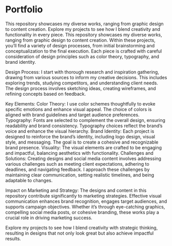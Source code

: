 # Portfolio
This repository showcases my diverse works, ranging from graphic design to content creation. Explore my projects to see how I blend creativity and functionality in every piece.
This repository showcases my diverse works, ranging from graphic design to content creation. Within these projects, you’ll find a variety of design processes, from initial brainstorming and conceptualization to the final execution. Each piece is crafted with careful consideration of design principles such as color theory, typography, and brand identity.

Design Process:
I start with thorough research and inspiration gathering, drawing from various sources to inform my creative decisions. This includes exploring trends, studying competitors, and understanding client needs. The design process involves sketching ideas, creating wireframes, and refining concepts based on feedback.

Key Elements:
Color Theory: I use color schemes thoughtfully to evoke specific emotions and enhance visual appeal. The choice of colors is aligned with brand guidelines and target audience preferences.
Typography: Fonts are selected to complement the overall design, ensuring readability and brand consistency. Typography choices reflect the brand’s voice and enhance the visual hierarchy.
Brand Identity: Each project is designed to reinforce the brand’s identity, including logo design, visual style, and messaging. The goal is to create a cohesive and recognizable brand presence.
Visuality: The visual elements are crafted to be engaging and impactful, balancing aesthetics with functionality.
Challenges and Solutions:
Creating designs and social media content involves addressing various challenges such as meeting client expectations, adhering to deadlines, and navigating feedback. I approach these challenges by maintaining clear communication, setting realistic timelines, and being adaptable to changes.

Impact on Marketing and Strategy:
The designs and content in this repository contribute significantly to marketing strategies. Effective visual communication enhances brand recognition, engages target audiences, and supports campaign objectives. Whether it’s through eye-catching graphics, compelling social media posts, or cohesive branding, these works play a crucial role in driving marketing success.

Explore my projects to see how I blend creativity with strategic thinking, resulting in designs that not only look great but also achieve impactful results.

